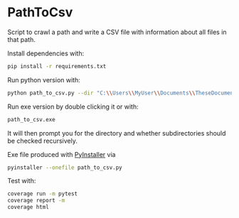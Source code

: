 # PathToCsv
Script to crawl a path and write a CSV file with information about all files in that path.

Install dependencies with:
```bash
pip install -r requirements.txt
```

Run python version with:
```bash
python path_to_csv.py --dir "C:\\Users\\MyUser\\Documents\\TheseDocuments" --recursive
```

Run exe version by double clicking it or with:
```bash
path_to_csv.exe
```
It will then prompt you for the directory and whether subdirectories should be checked recursively.

Exe file produced with [PyInstaller](https://pyinstaller.org/en/stable/) via
```bash
pyinstaller --onefile path_to_csv.py
```

Test with:
```bash
coverage run -m pytest
coverage report -m
coverage html
```
